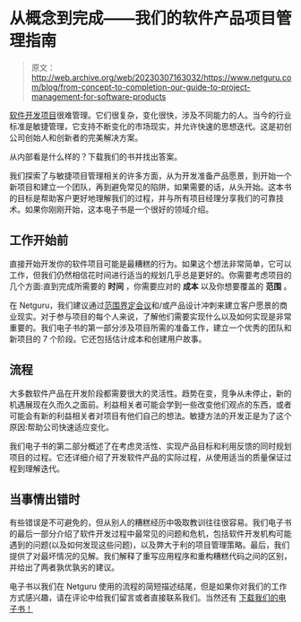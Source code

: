 # 从概念到完成——我们的软件产品项目管理指南

> 原文：<http://web.archive.org/web/20230307163032/https://www.netguru.com/blog/from-concept-to-completion-our-guide-to-project-management-for-software-products>

 [软件开发项目](/web/20220929102003/https://www.netguru.com/services/software-development)很难管理。它们很复杂，变化很快，涉及不同能力的人。当今的行业标准是敏捷管理，它支持不断变化的市场现实，并允许快速的思想迭代。这是初创公司创始人和创新者的完美解决方案。

从内部看是什么样的？下载我们的书并找出答案。 

我们探索了与敏捷项目管理相关的许多方面，从为开发准备产品愿景，到开始一个新项目和建立一个团队，再到避免常见的陷阱，如果需要的话，从头开始。这本书的目标是帮助客户更好地理解我们的过程，并与所有项目经理分享我们的可靠技术。如果你刚刚开始，这本电子书是一个很好的领域介绍。

## 工作开始前

直接开始开发你的软件项目可能是最糟糕的行为。如果这个想法非常简单，它可以工作，但我们仍然相信花时间进行适当的规划几乎总是更好的。你需要考虑项目的几个方面:直到完成所需要的 **时间** ，你需要应对的 **成本** 以及你想要覆盖的 **范围** 。

在 Netguru，我们建议通过[范围界定会议](/web/20220929102003/https://www.netguru.com/services/scoping-session)和/或产品设计冲刺来建立客户愿景的商业现实。对于参与项目的每个人来说，了解他们需要实现什么以及如何实现是非常重要的。我们电子书的第一部分涉及项目所需的准备工作，建立一个优秀的团队和新项目的 7 个阶段。它还包括估计成本和创建用户故事。

## 流程

大多数软件产品在开发阶段都需要很大的灵活性。趋势在变，竞争从未停止，新的机遇展现在久而久之面前。利益相关者可能会学到一些改变他们观点的东西，或者可能会有新的利益相关者对项目有他们自己的想法。敏捷方法的开发正是为了这个原因:帮助公司快速适应变化。

我们电子书的第二部分概述了在考虑灵活性、实现产品目标和利用反馈的同时规划项目的过程。它还详细介绍了开发软件产品的实际过程，从使用适当的质量保证过程到理解迭代。

## 当事情出错时

有些错误是不可避免的，但从别人的糟糕经历中吸取教训往往很容易。我们电子书的最后一部分介绍了软件开发过程中最常见的问题和危机，包括软件开发机构可能遇到的问题(以及如何发现这些问题)，以及弊大于利的项目管理策略。最后，我们提供了对最坏情况的见解。我们解释了重写应用程序和重构糟糕代码之间的区别，并给出了两者孰优孰劣的建议。

电子书以我们在 Netguru 使用的流程的简短描述结尾，但是如果你对我们的工作方式感兴趣，请在评论中给我们留言或者直接联系我们。当然还有 [下载我们的电子书！](/web/20220929102003/https://www.netguru.com/full-agile-development-ebook)